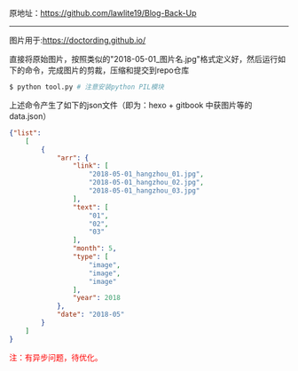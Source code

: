 原地址：https://github.com/lawlite19/Blog-Back-Up

---

图片用于:https://doctording.github.io/

直接将原始图片，按照类似的"2018-05-01_图片名.jpg"格式定义好，然后运行如下的命令，完成图片的剪裁，压缩和提交到repo仓库

```bash
$ python tool.py # 注意安装python PIL模块
```

上述命令产生了如下的json文件（即为：hexo + gitbook 中获图片等的data.json）

```json
{"list":
    [
        {
            "arr": {
                "link": [
                    "2018-05-01_hangzhou_01.jpg",
                    "2018-05-01_hangzhou_02.jpg",
                    "2018-05-01_hangzhou_03.jpg"
                ],
                "text": [
                    "01",
                    "02",
                    "03"
                ],
                "month": 5,
                "type": [
                    "image",
                    "image",
                    "image"
                ],
                "year": 2018
            },
            "date": "2018-05"
        }
    ]
}
```

<font color="red">注：有异步问题，待优化。</font>